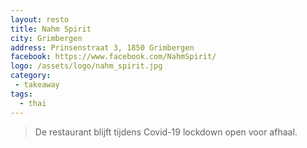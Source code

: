 ```yaml
---
layout: resto
title: Nahm Spirit
city: Grimbergen
address: Prinsenstraat 3, 1850 Grimbergen
facebook: https://www.facebook.com/NahmSpirit/
logo: /assets/logo/nahm_spirit.jpg
category: 
 - takeaway
tags:
  - thai
---
```


> De restaurant blijft tijdens Covid-19 lockdown open voor afhaal.